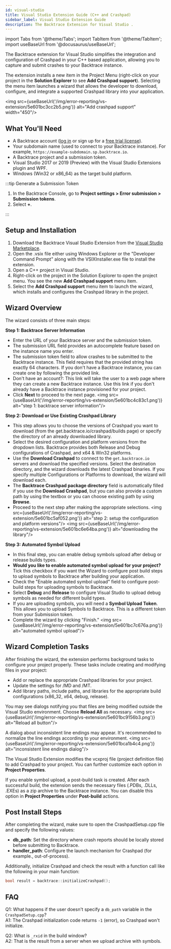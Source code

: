 ```yaml
---
id: visual-studio
title: Visual Studio Extension Guide (C++ and Crashpad)
sidebar_label: Visual Studio Extension Guide
description: The Backtrace Extension for Visual Studio .
---
```


import Tabs from '@theme/Tabs';
import TabItem from '@theme/TabItem';
import useBaseUrl from '@docusaurus/useBaseUrl';

The Backtrace extension for Visual Studio simplifies the integration and configuration of Crashpad in your C++ based application, allowing you to capture and submit crashes to your Backtrace instance.

The extension installs a new item in the Project Menu (right-click on your project in the **Solution Explorer** to see **Add Crashpad support**). Selecting the menu item launches a wizard that allows the developer to download, configure, and integrate a supported Crashpad library into your application.

<img src={useBaseUrl('/img/error-reporting/vs-extension/5e601bc3cc2b5.png')} alt="Add crashpad support" width="450"/>

## What You'll Need

- A Backtrace account ([log in](https://backtrace.io/login) or sign up for a [free trial license](https://backtrace.io/sign-up)).
- Your subdomain name (used to connect to your Backtrace instance). For example, `https://example-subdomain.sp.backtrace.io`.
- A Backtrace project and a submission token.
- Visual Studio 2017 or 2019 (Preview) with the Visual Studio Extensions plugin and WPF.
- Windows (Win32 or x86_64) as the target build platform.

:::tip Generate a Submission Token

1. In the Backtrace Console, go to **Project settings > Error submission > Submission tokens**.
1. Select **+**.

:::

## Setup and Installation

1. Download the Backtrace Visual Studio Extension from the [Visual Studio Marketplace](https://marketplace.visualstudio.com/items?itemName=Backtrace.VSPlugin2019-01-19).
2. Open the .vsix file either using Windows Explorer or the "Developer Command Prompt" along with the VSIXInstaller.exe file to install the extension.
3. Open a C++ project in Visual Studio.
4. Right-click on the project in the Solution Explorer to open the project menu. You see the new **Add Crashpad support** menu item.
5. Select the **Add Crashpad support** menu item to launch the wizard, which installs and configures the Crashpad library in the project.

## Wizard Overview

The wizard consists of three main steps:

**Step 1: Backtrace Server Information**

- Enter the URL of your Backtrace server and the submission token.
- The submission URL field provides an autocomplete feature based on the instance name you enter.
- The submission token field to allow crashes to be submitted to the Backtrace instance. This field requires that the provided string has exactly 64 characters. If you don't have a Backtrace instance, you can create one by following the provided link.
- Don't have an account?: This link will take the user to a web page where they can create a new Backtrace instance. Use this link if you don't already have a Backtrace instance provisioned for your project.
- Click **Next** to proceed to the next page.
  <img src={useBaseUrl('/img/error-reporting/vs-extension/5e601bc4c83c1.png')} alt="step 1: backtrace server information"/>

**Step 2: Download or Use Existing Crashpad Library**

- This step allows you to choose the versions of Crashpad you want to download (from the get.backtrace.io/crashpad/builds page) or specify the directory of an already downloaded library.
- Select the desired configuration and platform versions from the dropdown lists. Backtrace provides both Release and Debug configurations of Crashpad, and x64 & Win32 platforms.
- Use the **Download Crashpad** to connect to the `get.backtrace.io` servers and download the specified versions. Select the destination directory, and the wizard downloads the latest Crashpad binaries. If you specify multiple Configurations or Platforms to download, the wizard will download each.
- The **Backtrace Crashpad package directory** field is automatically filled if you use the **Download Crashpad**, but you can also provide a custom path by using the textbox or you can choose existing path by using **Browse**.
- Proceed to the next step after making the appropriate selections.
  <img src={useBaseUrl('/img/error-reporting/vs-extension/5e601bc5af052.png')} alt="step 2: setup the configuration and platform versions"/>
  <img src={useBaseUrl('/img/error-reporting/vs-extension/5e601bc6e64ba.png')} alt="downloading the library"/>

**Step 3: Automated Symbol Upload**

- In this final step, you can enable debug symbols upload after debug or release builds types.
- **Would you like to enable automated symbol upload for your project?** Tick this checkbox if you want the Wizard to configure post build steps to upload symbols to Backtrace after building your application.
- Check the "Enable automated symbol upload" field to configure post-build steps for uploading symbols to Backtrace.
- Select **Debug** and **Release** to configure Visual Studio to upload debug symbols as needed for different build types.
- If you are uploading symbols, you will need a **Symbol Upload Token**. This allows you to upload Symbols to Backtrace. This is a different token from your Submission token.
- Complete the wizard by clicking "Finish."
  <img src={useBaseUrl('/img/error-reporting/vs-extension/5e601bc7c676a.png')} alt="automated symbol upload"/>

## Wizard Completion Tasks

After finishing the wizard, the extension performs background tasks to configure your project properly. These tasks include creating and modifying files in your project:

<ul>
    <li>Add or replace the appropriate Crashpad libraries for your project.</li>
    <li>Update the settings for /MD and /MT.</li>
    <li>Add library paths, include paths, and libraries for the appropriate build configurations (x86_32, x64, debug, release).</li>
</ul>

You may see dialogs notifying you that files are being modified outside the Visual Studio environment. Choose **Reload All** as necessary.
<img src={useBaseUrl('/img/error-reporting/vs-extension/5e601bc9156b3.png')} alt="Reload all button"/>

A dialog about inconsistent line endings may appear. It's recommended to normalize the line endings according to your environment.
<img src={useBaseUrl('/img/error-reporting/vs-extension/5e601bca1b4c4.png')} alt="inconsistent line endings dialog"/>

The Visual Studio Extension modifies the vcxproj file (project definition file) to add Crashpad to your project. You can further customize each option in **Project Properties**.

If you enable symbol upload, a post-build task is created. After each successful build, the extension sends the necessary files (.PDBs, .DLLs, .EXEs) as a zip archive to the Backtrace instance. You can disable this option in **Project Properties** under **Post-build** actions.

## Post Install Steps

After completing the wizard, make sure to open the CrashpadSetup.cpp file and specify the following values:

- **db_path**: Set the directory where crash reports should be locally stored before submitting to Backtrace.
- **handler_path**: Configure the launch mechanism for Crashpad (for example., out-of-process).

Additionally, initialize Crashpad and check the result with a function call like the following in your main function:

```cpp
bool result = backtrace::initializeCrashpad();
```

## FAQ

Q1: What happens if the user doesn't specify a `db_path` variable in the `CrashpadSetup.cpp`?<br/>
A1: The Crashpad initialization code returns `-1` (error), so Crashpad won't initialize.

Q2: What is `_rxid` in the build window?<br/>
A2: That is the result from a server when we upload archive with symbols.
